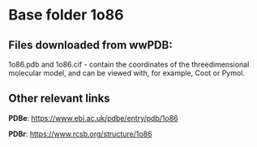 # Base folder 1o86

## Files downloaded from wwPDB:

1o86.pdb and 1o86.cif - contain the coordinates of the threedimensional molecular model, and can be viewed with, for example, Coot or Pymol.



## Other relevant links 
**PDBe**:  https://www.ebi.ac.uk/pdbe/entry/pdb/1o86
 
**PDBr**: https://www.rcsb.org/structure/1o86 
